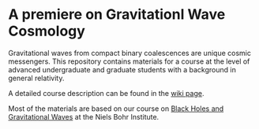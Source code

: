 # A premiere on Gravitationl Wave Cosmology

Gravitational waves from compact binary coalescences are unique cosmic messengers. This repository contains materials for a course at the level of advanced undergraduate and graduate students with a background in general relativity. 

A detailed course description can be found in the [wiki page](https://github.com/ezquiaga/a-premiere-on-gw-cosmology/wiki).

Most of the materials are based on our course on [Black Holes and Gravitational Waves](https://github.com/MvdMeent/BlackHolesandGravitationalWaves) at the Niels Bohr Institute. 
